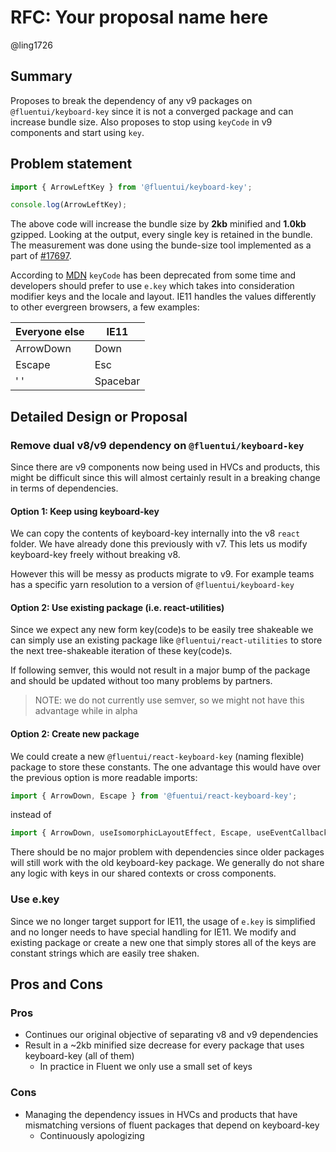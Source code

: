 # RFC: Your proposal name here

@ling1726

## Summary

Proposes to break the dependency of any v9 packages on `@fluentui/keyboard-key` since it is not a converged package and can increase bundle size.
Also proposes to stop using `keyCode` in v9 components and start using `key`.

## Problem statement

```typescript
import { ArrowLeftKey } from '@fluentui/keyboard-key';

console.log(ArrowLeftKey);
```

The above code will increase the bundle size by **2kb** minified and **1.0kb** gzipped. Looking at the output, every single key is retained in the bundle. The measurement was done using the bunde-size tool implemented as a part of [#17697](https://github.com/microsoft/fluentui/issues/17697).

According to [MDN](https://developer.mozilla.org/en-US/docs/Web/API/KeyboardEvent/keyCode) `keyCode` has been deprecated from some time and developers should prefer to use `e.key` which takes into consideration modifier keys and the locale and layout. IE11 handles the values differently to other evergreen browsers, a few examples:

| Everyone else | IE11     |
| ------------- | -------- |
| ArrowDown     | Down     |
| Escape        | Esc      |
| ' '           | Spacebar |

## Detailed Design or Proposal

### Remove dual v8/v9 dependency on `@fluentui/keyboard-key`

Since there are v9 components now being used in HVCs and products, this might be difficult since this will almost certainly result in a breaking change in terms of dependencies.

#### Option 1: Keep using keyboard-key

We can copy the contents of keyboard-key internally into the v8 `react` folder. We have already done this previously with v7. This lets us modify keyboard-key freely without breaking v8.

However this will be messy as products migrate to v9. For example teams has a specific yarn resolution to a version of `@fluentui/keyboard-key`

#### Option 2: Use existing package (i.e. react-utilities)

Since we expect any new form key(code)s to be easily tree shakeable we can simply use an existing package like `@fluentui/react-utilities` to store the next tree-shakeable iteration of these key(code)s.

If following semver, this would not result in a major bump of the package and should be updated without too many problems by partners.

> NOTE: we do not currently use semver, so we might not have this advantage while in alpha

#### Option 2: Create new package

We could create a new `@fluentui/react-keyboard-key` (naming flexible) package to store these constants. The one advantage this would have over the previous option is more readable imports:

```typescript
import { ArrowDown, Escape } from '@fuentui/react-keyboard-key';
```

instead of

```typescript
import { ArrowDown, useIsomorphicLayoutEffect, Escape, useEventCallback } from '@fuentui/react-keyboard-key';
```

There should be no major problem with dependencies since older packages will still work with the old keyboard-key package. We generally do not share any logic with keys in our shared contexts or cross components.

### Use e.key

Since we no longer target support for IE11, the usage of `e.key` is simplified and no longer needs to have special handling for IE11. We modify and existing package or create a new one that simply stores all of the keys are constant strings which are easily tree shaken.

## Pros and Cons

### Pros

- Continues our original objective of separating v8 and v9 dependencies
- Result in a ~2kb minified size decrease for every package that uses keyboard-key (all of them)
  - In practice in Fluent we only use a small set of keys

### Cons

- Managing the dependency issues in HVCs and products that have mismatching versions of fluent packages that depend on keyboard-key
  - Continuously apologizing
